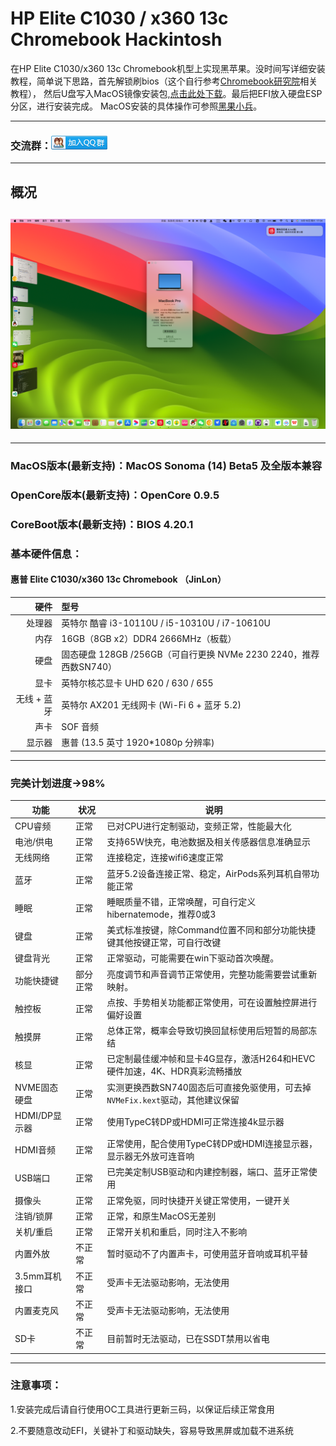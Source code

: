 # HP Elite C1030 / x360 13c Chromebook Hackintosh
 <!-- About achieving the perfect hackintosh on the HP Elite C1030/x360 13c Chromebook models. -->
 在HP Elite C1030/x360 13c Chromebook机型上实现黑苹果。没时间写详细安装教程，简单说下思路，首先解锁刷bios（这个自行参考[Chromebook研究院](http://120.79.199.53?_blank)相关教程），
 然后U盘写入MacOS镜像安装包,[点击此处下载](https://pan.starsnwind.com/t/u1eLSO)。最后把EFI放入硬盘ESP分区，进行安装完成。
 MacOS安装的具体操作可参照[黑果小兵](https://blog.daliansky.net/Intel-NUC9-Hackintosh-and-macOS-Sonoma-Installation-Tutorial.html?_blank)。

---------------------------------------------------------------------------------------------------------------------------------------------------
 ### 交流群：<a target="_blank" href="https://qm.qq.com/cgi-bin/qm/qr?k=9YB2qnvcV8FmUcbwUdcN8gbmXPIAN8Rx&jump_from=webapi&authKey=UjdWQ0PVRv6OghQ69LT2wyokUfvKdFAQ7575jFsKyIIWYiQbYxIqxe+TUg2PKKQ1"><img border="0" src="Resources/group.png" alt="112526282" title="112526282"></a>
---------------------------------------------------------------------------------------------------------------------------------------------------

##  概况
## <img src="Resources/screenshot1.png">
---------------------------------------------------------------------------------------------------------------------------------------------------
<!-- | 关于本机1 | 关于本机2 |
|------------|-------------|
|<img src="Resources/screenshot2.png" width="960">|<img src="Resources/screenshot3.png" width="960">| -->

### MacOS版本(最新支持)：MacOS Sonoma (14) Beta5 及全版本兼容
### OpenCore版本(最新支持)：OpenCore 0.9.5
### CoreBoot版本(最新支持)：BIOS 4.20.1

### 基本硬件信息：
#### 惠普 Elite C1030/x360 13c Chromebook （JinLon）       
|            硬件 | 型号                                                                 | 
|---------------:|:---------------------------------------------------------------------|
|          处理器 | 英特尔 酷睿 i3-10110U / i5-10310U / i7-10610U                         |
|            内存 | 16GB（8GB x2）DDR4 2666MHz（板载）                                    |
|            硬盘 | 固态硬盘 128GB /256GB（可自行更换 NVMe 2230 2240，推荐西数SN740）        |
|            显卡 | 英特尔核芯显卡 UHD 620 / 630 / 655                                    |
|      无线 + 蓝牙 | 英特尔 AX201 无线网卡 (Wi-Fi 6 + 蓝牙 5.2)                            |
|            声卡 | SOF 音频                                                            |
|          显示器 | 惠普 (13.5 英寸 1920*1080p 分辨率)                                    |
---------------------------------------------------------------------------------------------------------------------------------------------------

### 完美计划进度->98%


| **功能**            | **状况**             | **说明**                                                                                             |
|--------------------|----------------------|-----------------------------------------------------------------------------------------------------|
| CPU睿频             | 正常                 | 已对CPU进行定制驱动，变频正常，性能最大化                                                                  |
| 电池/供电            | 正常                 | 支持65W快充，电池数据及相关传感器信息准确显示                                                              |
| 无线网络             | 正常                 | 连接稳定，连接wifi6速度正常                                                                             |
| 蓝牙                | 正常                 | 蓝牙5.2设备连接正常、稳定，AirPods系列耳机自带功能正常                                                      |
| 睡眠                | 正常                 | 睡眠质量不错，正常唤醒，可自行定义hibernatemode，推荐0或3                                                   |
| 键盘                | 正常                 | 美式标准按键，除Command位置不同和部分功能快捷键其他按键正常，可自行改键                                         | 
| 键盘背光             | 正常                 | 正常驱动，可能需要在win下驱动首次唤醒。                                                                    |           
| 功能快捷键           | 部分正常              | 亮度调节和声音调节正常使用，完整功能需要尝试重新映射。                                                        |
| 触控板              | 正常                  | 点按、手势相关功能都正常使用，可在设置触控屏进行偏好设置                                                      | 
| 触摸屏              | 正常                  | 总体正常，概率会导致切换回鼠标使用后短暂的局部冻结                                                           | 
| 核显                | 正常                 | 已定制最佳缓冲帧和显卡4G显存，激活H264和HEVC硬件加速，4K、HDR真彩流畅播放                                      |
| NVME固态硬盘         | 正常                 | 实测更换西数SN740固态后可直接免驱使用，可去掉`NVMeFix.kext`驱动，其他建议保留                                  |    
| HDMI/DP显示器       | 正常                  | 使用TypeC转DP或HDMI可正常连接4k显示器                                                                   |
| HDMI音频            | 正常                 | 正常使用，配合使用TypeC转DP或HDMI连接显示器， 显示器无外放可连音响                                            |                                      
| USB端口             | 正常                 | 已完美定制USB驱动和内建控制器，端口、蓝牙正常使用                                                            |
| 摄像头              | 正常                  | 正常免驱，同时快捷开关键正常使用，一键开关                                                                  |
| 注销/锁屏           | 正常                  | 正常，和原生MacOS无差别                                                                                 |
| 关机/重启           | 正常                  | 正常开关机和重启，同时注入不影响                                                                          |    
| 内置外放             | 不正常               | 暂时驱动不了内置声卡，可使用蓝牙音响或耳机平替                                                               |
| 3.5mm耳机接口        | 不正常               | 受声卡无法驱动影响，无法使用                                                                              |
| 内置麦克风           | 不正常               | 受声卡无法驱动影响，无法使用                                                                              |
| SD卡                | 不正常               | 目前暂时无法驱动，已在SSDT禁用以省电                                                                      |
---------------------------------------------------------------------------------------------------------------------------------------------------

### 注意事项：
1.安装完成后请自行使用OC工具进行更新三码，以保证后续正常食用</p>
2.不要随意改动EFI，关键补丁和驱动缺失，容易导致黑屏或加载不进系统